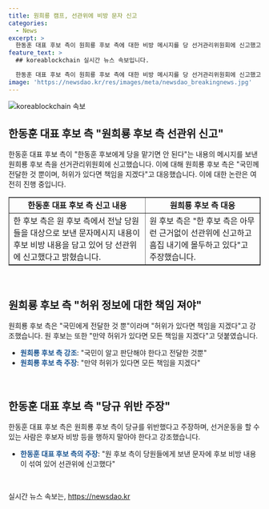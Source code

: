 ```yaml
---
title: 원희룡 캠프, 선관위에 비방 문자 신고
categories:
  - News
excerpt: >
  한동훈 대표 후보 측이 원희룡 후보 측에 대한 비방 메시지를 당 선거관리위원회에 신고했고, 해당 메시지는 당규 위반으로 보고 있다. 이에 원희룡 측은 허위가 있다면 책임지겠다는 입장을 밝히며 반박하고 있다. 원 후보는 국민이 알고 판단해야 한다고 강조하며, 한 후보 측의 주장을 거부했다. 양측은 당 대표 후보 경선을 위한 치열한 경쟁을 펼치고 있으며, 이에 대한 관심이 커지고 있다.
feature_text: >
  ## koreablockchain 실시간 뉴스 속보입니다.

  한동훈 대표 후보 측이 원희룡 후보 측에 대한 비방 메시지를 당 선거관리위원회에 신고했고, 해당 메시지는 당규 위반으로 보고 있다. 이에 원희룡 측은 허위가 있다면 책임지겠다는 입장을 밝히며 반박하고 있다. 원 후보는 국민이 알고 판단해야 한다고 강조하며, 한 후보 측의 주장을 거부했다. 양측은 당 대표 후보 경선을 위한 치열한 경쟁을 펼치고 있으며, 이에 대한 관심이 커지고 있다.
image: 'https://newsdao.kr/res/images/meta/newsdao_breakingnews.jpg'
---
```


<p><img src="https://newsdao.kr/res/images/meta/newsdao_breakingnews.jpg" alt="koreablockchain 속보" /></p>

<h2 data-ke-size="size26">한동훈 대표 후보 측 "원희룡 후보 측 선관위 신고" </h2>

<p data-ke-size="size16">한동훈 대표 후보 측이 "한동훈 후보에게 당을 맡기면 안 된다"는 내용의 메시지를 보낸 원희룡 후보 측을 선거관리위원회에 신고했습니다. 이에 대해 원희룡 후보 측은 "국민께 전달한 것 뿐이며, 허위가 있다면 책임을 지겠다"고 대응했습니다. 이에 대한 논란은 여전히 진행 중입니다.</p>

<table style="width: 100%;" border="1">
<tbody>
<tr>
<td style="text-align: center; height: 17px;"><b>한동훈 대표 후보 측 신고 내용</b></td>
<td style="text-align: center; height: 17px;"><b>원희룡 후보 측 대응</b></td>
</tr>
<tr>
<td>한 후보 측은 원 후보 측에서 전날 당원들을 대상으로 보낸 문자메시지 내용이 후보 비방 내용을 담고 있어 당 선관위에 신고했다고 밝혔습니다.</td>
<td>원 후보 측은 "한 후보 측은 아무런 근거없이 선관위에 신고하고 흠집 내기에 몰두하고 있다"고 주장했습니다.</td>
</tr>
</tbody>
</table>

<p data-ke-size="size16">&nbsp;</p>

<h2 data-ke-size="size26">원희룡 후보 측 "허위 정보에 대한 책임 져야" </h2>

<p data-ke-size="size16">원희룡 후보 측은 "국민에게 전달한 것 뿐"이라며 "허위가 있다면 책임을 지겠다"고 강조했습니다. 원 후보는 또한 "만약 허위가 있다면 모든 책임을 지겠다"고 덧붙였습니다.</p>

<ul>
<li><b><span style="color: #1a5490;">원희룡 후보 측 강조</span></b>: "국민이 알고 판단해야 한다고 전달한 것뿐"</li>
<li><b><span style="color: #1a5490;">원희룡 후보 측 주장</span></b>: "만약 허위가 있다면 모든 책임을 지겠다"</li>
</ul>

<p data-ke-size="size16">&nbsp;</p>

<h2 data-ke-size="size26">한동훈 대표 후보 측 "당규 위반 주장" </h2>

<p data-ke-size="size16">한동훈 대표 후보 측은 원희룡 후보 측이 당규를 위반했다고 주장하며, 선거운동을 할 수 있는 사람은 후보자 비방 등을 행하지 말아야 한다고 강조했습니다.</p>

<ul>
<li><b><span style="color: #1a5490;">한동훈 대표 후보 측의 주장</span></b>: "원 후보 측이 당원들에게 보낸 문자에 후보 비방 내용이 섞여 있어 선관위에 신고했다"</li>
</ul>

<p data-ke-size='size16'>&nbsp;</p>
실시간 뉴스 속보는, <a href="https://newsdao.kr" rel="dofollow">https://newsdao.kr</a>


